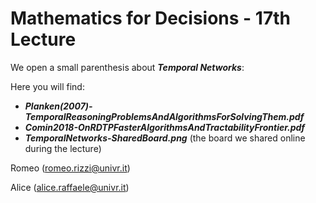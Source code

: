 # Mathematics for Decisions - 17th Lecture #

We open a small parenthesis about ___Temporal Networks___:

Here you will find:
- ___Planken(2007)-TemporalReasoningProblemsAndAlgorithmsForSolvingThem.pdf___
- ___Comin2018-OnRDTPFasterAlgorithmsAndTractabilityFrontier.pdf___
- ___TemporalNetworks-SharedBoard.png___ (the board we shared online during the lecture)

Romeo (romeo.rizzi@univr.it)

Alice (alice.raffaele@univr.it)

